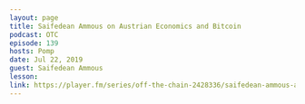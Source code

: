 ```yaml
---
layout: page
title: Saifedean Ammous on Austrian Economics and Bitcoin
podcast: OTC
episode: 139
hosts: Pomp
date: Jul 22, 2019
guest: Saifedean Ammous
lesson: 
link: https://player.fm/series/off-the-chain-2428336/saifedean-ammous-author-of-the-bitcoin-standard-the-future-of-bitcoin-and-the-global-economy
---
```

